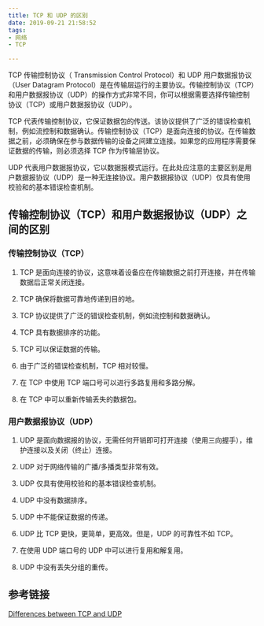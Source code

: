 ```yaml
---
title: TCP 和 UDP 的区别
date: 2019-09-21 21:58:52
tags:
- 网络
- TCP

---
```

TCP 传输控制协议（ Transmission Control Protocol）和 UDP 用户数据报协议（User Datagram Protocol）是在传输层运行的主要协议。传输控制协议（TCP）和用户数据报协议（UDP）的操作方式非常不同，你可以根据需要选择传输控制协议（TCP）或用户数据报协议（UDP）。

TCP 代表传输控制协议，它保证数据包的传送。该协议提供了广泛的错误检查机制，例如流控制和数据确认。传输控制协议（TCP）是面向连接的协议。在传输数据之前，必须确保在参与数据传输的设备之间建立连接。如果您的应用程序需要保证数据的传输，则必须选择 TCP 作为传输层协议。

UDP 代表用户数据报协议，它以数据报模式运行。在此处应注意的主要区别是用户数据报协议（UDP）是一种无连接协议。用户数据报协议（UDP）仅具有使用校验和的基本错误检查机制。

## 传输控制协议（TCP）和用户数据报协议（UDP）之间的区别
### 传输控制协议（TCP）
1. TCP 是面向连接的协议，这意味着设备应在传输数据之前打开连接，并在传输数据后正常关闭连接。

2. TCP 确保将数据可靠地传递到目的地。

3. TCP 协议提供了广泛的错误检查机制，例如流控制和数据确认。

4. TCP 具有数据排序的功能。

5. TCP 可以保证数据的传输。

6. 由于广泛的错误检查机制，TCP 相对较慢。

7. 在 TCP 中使用 TCP 端口号可以进行多路复用和多路分解。

8. 在 TCP 中可以重新传输丢失的数据包。

### 用户数据报协议（UDP）
1. UDP 是面向数据报的协议，无需任何开销即可打开连接（使用三向握手），维护连接以及关闭（终止）连接。

2. UDP 对于网络传输的广播/多播类型非常有效。

3. UDP 仅具有使用校验和的基本错误检查机制。

4. UDP 中没有数据排序。

5. UDP 中不能保证数据的传递。

6. UDP 比 TCP 更快，更简单，更高效。但是，UDP 的可靠性不如 TCP。

7. 在使用 UDP 端口号的 UDP 中可以进行复用和解复用。

8. UDP 中没有丢失分组的重传。

## 参考链接

[Differences between TCP and UDP](http://www.omnisecu.com/tcpip/differences-between-tcp-and-udp.php)
